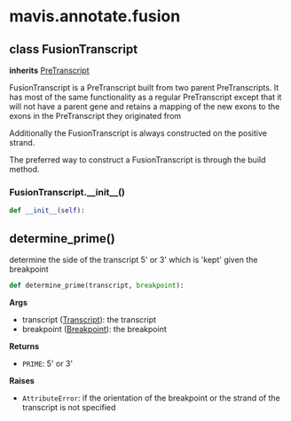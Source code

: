 # mavis.annotate.fusion

## class FusionTranscript

**inherits** [PreTranscript](../genomic/#class-pretranscript)

FusionTranscript is a PreTranscript built from two parent PreTranscripts. It has most of the
same functionality as a regular PreTranscript except that it will not have a parent gene and
retains a mapping of the new exons to the exons in the PreTranscript they originated from

Additionally the FusionTranscript is always constructed on the positive strand.

The preferred way to construct a FusionTranscript is through the build method.

### FusionTranscript.\_\_init\_\_()

```python
def __init__(self):
```










## determine\_prime()

determine the side of the transcript 5' or 3' which is 'kept' given the breakpoint

```python
def determine_prime(transcript, breakpoint):
```

**Args**

- transcript ([Transcript](../genomic/#class-transcript)): the transcript
- breakpoint ([Breakpoint](../../breakpoint/#class-breakpoint)): the breakpoint

**Returns**

- `PRIME`: 5' or 3'

**Raises**

- `AttributeError`: if the orientation of the breakpoint or the strand of the transcript is not specified
